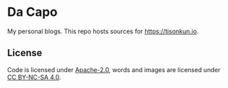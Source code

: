 # Da Capo

My personal blogs. This repo hosts sources for https://tisonkun.io.

## License

Code is licensed under [Apache-2.0](LICENSE-Apache-2.0), words and images are licensed under [CC BY-NC-SA 4.0](LICENSE-CC-BY-NC-SA-4.0).
